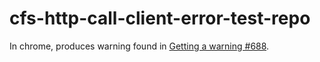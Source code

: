 # cfs-http-call-client-error-test-repo

In chrome, produces warning found in [Getting a warning #688](https://github.com/CollectionFS/Meteor-CollectionFS/issues/688).
